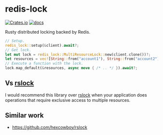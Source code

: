 # redis-lock

[![Crates.io](https://img.shields.io/crates/v/redis-lock)](https://crates.io/crates/redis-lock)
[![docs](https://img.shields.io/crates/v/redis-lock?color=yellow&label=docs)](https://docs.rs/redis-lock)

Rusty distributed locking backed by Redis.

```rust
// Setup.
redis_lock::setup(&client).await?;
// Get lock.
let mut lock = redis_lock::MultiResourceLock::new(client.clone())?;
let resources = vec![String::from("account1"), String::from("account2")];
// Execute a function with the lock.
lock.map_default(&resources, async move { /* .. */ }).await?;
```

## Vs [rslock](https://github.com/hexcowboy/rslock)

I would recommend this library over [rslock](https://github.com/hexcowboy/rslock) when your
application does operations that require exclusive access to multiple resources.

## Similar work

- https://github.com/hexcowboy/rslock
